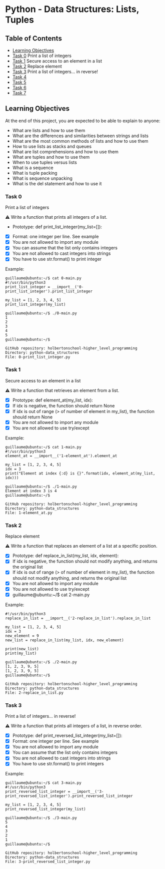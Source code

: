 # Python - Data Structures: Lists, Tuples

## Table of Contents
- [Learning Objectives](#learning-objectives)
- [Task 0](#task-0) Print a list of integers
- [Task 1](#task-1) Secure access to an element in a list
- [Task 2](#task-2) Replace element
- [Task 3](#task-3) Print a list of integers... in reverse!
- [Task 4](#task-4)
- [Task 5](#task-5)
- [Task 6](#task-6)
- [Task 7](#task-7)


## Learning Objectives
At the end of this project, you are expected to be able to explain to anyone:

- What are lists and how to use them
- What are the differences and similarities between strings and lists
- What are the most common methods of lists and how to use them
- How to use lists as stacks and queues
- What are list comprehensions and how to use them
- What are tuples and how to use them
- When to use tuples versus lists
- What is a sequence
- What is tuple packing
- What is sequence unpacking
- What is the del statement and how to use it



### Task 0
Print a list of integers

:warning: Write a function that prints all integers of a list.
- Prototype: def print_list_integer(my_list=[]):
- [x] Format: one integer per line. See example
- [x] You are not allowed to import any module
- [x] You can assume that the list only contains integers
- [x] You are not allowed to cast integers into strings
- [x] You have to use str.format() to print integer

Example:
```
guillaume@ubuntu:~/$ cat 0-main.py
#!/usr/bin/python3
print_list_integer = __import__('0-print_list_integer').print_list_integer

my_list = [1, 2, 3, 4, 5]
print_list_integer(my_list)

guillaume@ubuntu:~/$ ./0-main.py
1
2
3
4
5
guillaume@ubuntu:~/$
```
```
GitHub repository: holbertonschool-higher_level_programming
Directory: python-data_structures
File: 0-print_list_integer.py
```

### Task 1
Secure access to an element in a list

:warning: Write a function that retrieves an element from a list.
- [x] Prototype: def element_at(my_list, idx):
- [x] If idx is negative, the function should return None
- [x] If idx is out of range (> of number of element in my_list), the function should return None
- [x] You are not allowed to import any module
- [x] You are not allowed to use try/except

Example:
```
guillaume@ubuntu:~/$ cat 1-main.py
#!/usr/bin/python3
element_at = __import__('1-element_at').element_at

my_list = [1, 2, 3, 4, 5]
idx = 3
print("Element at index {:d} is {}".format(idx, element_at(my_list, idx)))

guillaume@ubuntu:~/$ ./1-main.py
Element at index 3 is 4
guillaume@ubuntu:~/$
```
```
GitHub repository: holbertonschool-higher_level_programming
Directory: python-data_structures
File: 1-element_at.py
```

### Task 2
Replace element

:warning: Write a function that replaces an element of a list at a specific position.
- [x] Prototype: def replace_in_list(my_list, idx, element):
- [x] If idx is negative, the function should not modify anything, and returns the original list
- [x] If idx is out of range (> of number of element in my_list), the function should not modify anything, and returns the original list
- [x] You are not allowed to import any module
- [x] You are not allowed to use try/except
- [x] guillaume@ubuntu:~/$ cat 2-main.py

Example:
```
#!/usr/bin/python3
replace_in_list = __import__('2-replace_in_list').replace_in_list

my_list = [1, 2, 3, 4, 5]
idx = 3
new_element = 9
new_list = replace_in_list(my_list, idx, new_element)

print(new_list)
print(my_list)

guillaume@ubuntu:~/$ ./2-main.py
[1, 2, 3, 9, 5]
[1, 2, 3, 9, 5]
guillaume@ubuntu:~/$
```
```
GitHub repository: holbertonschool-higher_level_programming
Directory: python-data_structures
File: 2-replace_in_list.py
```

### Task 3
Print a list of integers... in reverse!

:warning: Write a function that prints all integers of a list, in reverse order.
- [x] Prototype: def print_reversed_list_integer(my_list=[]):
- [x] Format: one integer per line. See example
- [x] You are not allowed to import any module
- [x] You can assume that the list only contains integers
- [x] You are not allowed to cast integers into strings
- [x] You have to use str.format() to print integers

Example:
```
guillaume@ubuntu:~/$ cat 3-main.py
#!/usr/bin/python3
print_reversed_list_integer = __import__('3-print_reversed_list_integer').print_reversed_list_integer

my_list = [1, 2, 3, 4, 5]
print_reversed_list_integer(my_list)

guillaume@ubuntu:~/$ ./3-main.py
5
4
3
2
1
guillaume@ubuntu:~/$
```
```
GitHub repository: holbertonschool-higher_level_programming
Directory: python-data_structures
File: 3-print_reversed_list_integer.py
```
